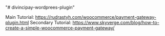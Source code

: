 "# divincipay-wordprees-plugin"

Main Tutorial: https://rudrastyh.com/woocommerce/payment-gateway-plugin.html
Secondary Tutorial: https://www.skyverge.com/blog/how-to-create-a-simple-woocommerce-payment-gateway/
